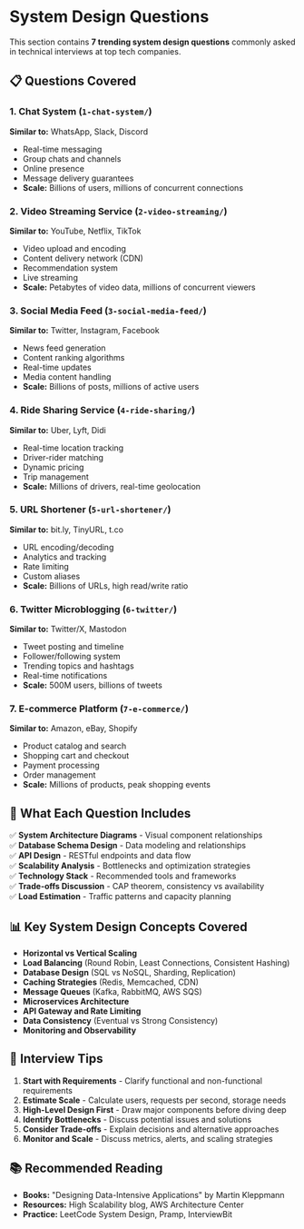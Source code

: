# System Design Questions

This section contains **7 trending system design questions** commonly asked in technical interviews at top tech companies.

## 📋 **Questions Covered**

### **1. Chat System** (`1-chat-system/`)
**Similar to:** WhatsApp, Slack, Discord
- Real-time messaging
- Group chats and channels
- Online presence
- Message delivery guarantees
- **Scale:** Billions of users, millions of concurrent connections

### **2. Video Streaming Service** (`2-video-streaming/`)
**Similar to:** YouTube, Netflix, TikTok
- Video upload and encoding
- Content delivery network (CDN)
- Recommendation system
- Live streaming
- **Scale:** Petabytes of video data, millions of concurrent viewers

### **3. Social Media Feed** (`3-social-media-feed/`)
**Similar to:** Twitter, Instagram, Facebook
- News feed generation
- Content ranking algorithms
- Real-time updates
- Media content handling
- **Scale:** Billions of posts, millions of active users

### **4. Ride Sharing Service** (`4-ride-sharing/`)
**Similar to:** Uber, Lyft, Didi
- Real-time location tracking
- Driver-rider matching
- Dynamic pricing
- Trip management
- **Scale:** Millions of drivers, real-time geolocation

### **5. URL Shortener** (`5-url-shortener/`)
**Similar to:** bit.ly, TinyURL, t.co
- URL encoding/decoding
- Analytics and tracking
- Rate limiting
- Custom aliases
- **Scale:** Billions of URLs, high read/write ratio

### **6. Twitter Microblogging** (`6-twitter/`)
**Similar to:** Twitter/X, Mastodon
- Tweet posting and timeline
- Follower/following system
- Trending topics and hashtags
- Real-time notifications
- **Scale:** 500M users, billions of tweets

### **7. E-commerce Platform** (`7-e-commerce/`)
**Similar to:** Amazon, eBay, Shopify
- Product catalog and search
- Shopping cart and checkout
- Payment processing
- Order management
- **Scale:** Millions of products, peak shopping events

## 🎯 **What Each Question Includes**

✅ **System Architecture Diagrams** - Visual component relationships  
✅ **Database Schema Design** - Data modeling and relationships  
✅ **API Design** - RESTful endpoints and data flow  
✅ **Scalability Analysis** - Bottlenecks and optimization strategies  
✅ **Technology Stack** - Recommended tools and frameworks  
✅ **Trade-offs Discussion** - CAP theorem, consistency vs availability  
✅ **Load Estimation** - Traffic patterns and capacity planning  

## 📊 **Key System Design Concepts Covered**

- **Horizontal vs Vertical Scaling**
- **Load Balancing** (Round Robin, Least Connections, Consistent Hashing)
- **Database Design** (SQL vs NoSQL, Sharding, Replication)
- **Caching Strategies** (Redis, Memcached, CDN)
- **Message Queues** (Kafka, RabbitMQ, AWS SQS)
- **Microservices Architecture**
- **API Gateway and Rate Limiting**
- **Data Consistency** (Eventual vs Strong Consistency)
- **Monitoring and Observability**

## 🚀 **Interview Tips**

1. **Start with Requirements** - Clarify functional and non-functional requirements
2. **Estimate Scale** - Calculate users, requests per second, storage needs
3. **High-Level Design First** - Draw major components before diving deep
4. **Identify Bottlenecks** - Discuss potential issues and solutions
5. **Consider Trade-offs** - Explain decisions and alternative approaches
6. **Monitor and Scale** - Discuss metrics, alerts, and scaling strategies

## 📚 **Recommended Reading**

- **Books:** "Designing Data-Intensive Applications" by Martin Kleppmann
- **Resources:** High Scalability blog, AWS Architecture Center
- **Practice:** LeetCode System Design, Pramp, InterviewBit 